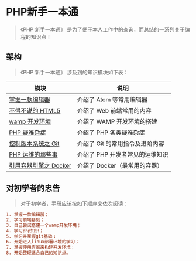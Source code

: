 # PHP新手一本通

> 《PHP 新手一本通》 是为了便于本人工作中的查询，而总结的一系列关于编程的知识点！

## 架构

> 《PHP 新手一本通》 涉及到的知识模块如下表：

| 模块                                        | 说明                            |
| ------------------------------------------- | ------------------------------- |
| [掌握一款编辑器](./Editor/README.md)        | 介绍了 Atom 等常用编辑器        |
| [不得不说的 HTML5](./HTML5/README.md)       | 介绍了 Web 前端常用的内容       |
| [wamp 开发环境](./WAMP/README.md)           | 介绍了 WAMP 开发环境的搭建      |
| [PHP 疑难杂症](./PHP/README.md)             | 介绍了 PHP 各类疑难杂症         |
| [控制版本系统之 Git](./Git/README.md)       | 介绍了 Git 的常用指令及进阶内容 |
| [PHP 运维的那些事](./Debian/README.md)      | 介绍了 PHP 开发者常见的运维知识 |
| [引用容器引擎之 Docker](./Docker/README.md) | 介绍了 Docker（最常用的容器）   |

## 对初学者的忠告

> 对于初学者，手册应该按如下顺序来依次阅读：

```ini
1. 掌握一款编辑器；
2. 学习前端基础；
3. 自己尝试搭建一个wamp开发环境；
4. 学习php知识；
5. 学习并掌握git基础；
6. 开始进入linux部署环境的学习；
7. 掌握使用容器来构建开发环境；
8. 开始整理适合自己的知识点。
```
